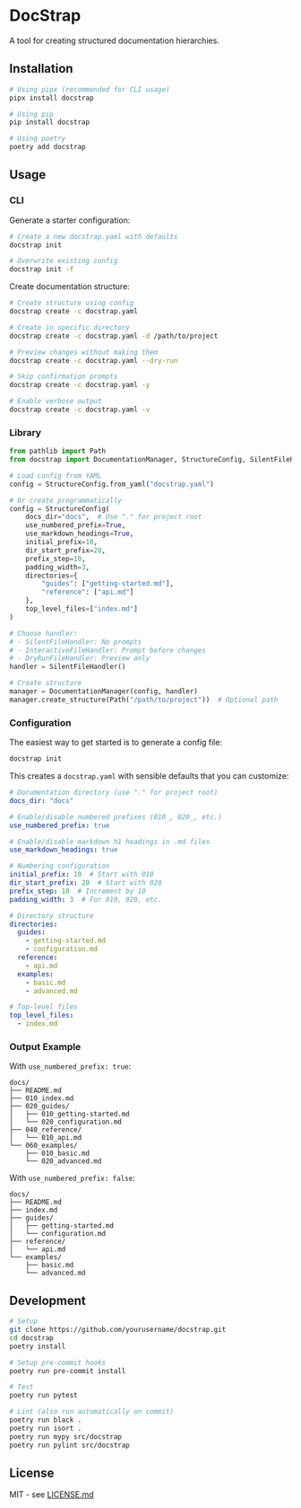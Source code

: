 # DocStrap

A tool for creating structured documentation hierarchies.

## Installation

```bash
# Using pipx (recommended for CLI usage)
pipx install docstrap

# Using pip
pip install docstrap

# Using poetry
poetry add docstrap
```

## Usage

### CLI

Generate a starter configuration:
```bash
# Create a new docstrap.yaml with defaults
docstrap init

# Overwrite existing config
docstrap init -f
```

Create documentation structure:
```bash
# Create structure using config
docstrap create -c docstrap.yaml

# Create in specific directory
docstrap create -c docstrap.yaml -d /path/to/project

# Preview changes without making them
docstrap create -c docstrap.yaml --dry-run

# Skip confirmation prompts
docstrap create -c docstrap.yaml -y

# Enable verbose output
docstrap create -c docstrap.yaml -v
```

### Library

```python
from pathlib import Path
from docstrap import DocumentationManager, StructureConfig, SilentFileHandler

# Load config from YAML
config = StructureConfig.from_yaml("docstrap.yaml")

# Or create programmatically
config = StructureConfig(
    docs_dir="docs",  # Use "." for project root
    use_numbered_prefix=True,
    use_markdown_headings=True,
    initial_prefix=10,
    dir_start_prefix=20,
    prefix_step=10,
    padding_width=3,
    directories={
        "guides": ["getting-started.md"],
        "reference": ["api.md"]
    },
    top_level_files=["index.md"]
)

# Choose handler:
# - SilentFileHandler: No prompts
# - InteractiveFileHandler: Prompt before changes
# - DryRunFileHandler: Preview only
handler = SilentFileHandler()

# Create structure
manager = DocumentationManager(config, handler)
manager.create_structure(Path("/path/to/project"))  # Optional path
```

### Configuration

The easiest way to get started is to generate a config file:
```bash
docstrap init
```

This creates a `docstrap.yaml` with sensible defaults that you can customize:

```yaml
# Documentation directory (use "." for project root)
docs_dir: "docs"

# Enable/disable numbered prefixes (010_, 020_, etc.)
use_numbered_prefix: true

# Enable/disable markdown h1 headings in .md files
use_markdown_headings: true

# Numbering configuration
initial_prefix: 10  # Start with 010
dir_start_prefix: 20  # Start with 020
prefix_step: 10  # Increment by 10
padding_width: 3  # For 010, 020, etc.

# Directory structure
directories:
  guides:
    - getting-started.md
    - configuration.md
  reference:
    - api.md
  examples:
    - basic.md
    - advanced.md

# Top-level files
top_level_files:
  - index.md
```

### Output Example

With `use_numbered_prefix: true`:
```
docs/
├── README.md
├── 010_index.md
├── 020_guides/
│   ├── 010_getting-started.md
│   └── 020_configuration.md
├── 040_reference/
│   └── 010_api.md
└── 060_examples/
    ├── 010_basic.md
    └── 020_advanced.md
```

With `use_numbered_prefix: false`:
```
docs/
├── README.md
├── index.md
├── guides/
│   ├── getting-started.md
│   └── configuration.md
├── reference/
│   └── api.md
└── examples/
    ├── basic.md
    └── advanced.md
```

## Development

```bash
# Setup
git clone https://github.com/yourusername/docstrap.git
cd docstrap
poetry install

# Setup pre-commit hooks
poetry run pre-commit install

# Test
poetry run pytest

# Lint (also run automatically on commit)
poetry run black .
poetry run isort .
poetry run mypy src/docstrap
poetry run pylint src/docstrap
```

## License

MIT - see [LICENSE.md](LICENSE.md)
